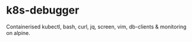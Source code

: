 # k8s-debugger
Containerised kubectl, bash, curl, jq, screen, vim, db-clients &amp; monitoring on alpine.
